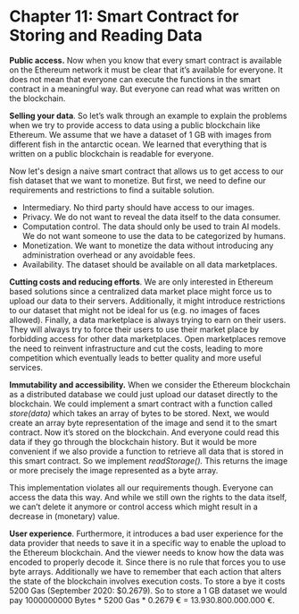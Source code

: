 # Chapter 11: Smart Contract for Storing and Reading Data

<dialog character="jellyfish"></dialog>

**Public access.** Now when you know that every smart contract is available on the Ethereum network it must be clear that it’s available for everyone. It does not mean that everyone can execute the functions in the smart contract in a meaningful way. But everyone can read what was written on the blockchain.

**Selling your data**. So let’s walk through an example to explain the problems when we try to provide access to data using a public blockchain like Ethereum. We assume that we have a dataset of 1 GB with images from different fish in the antarctic ocean. We learned that everything that is written on a public blockchain is readable for everyone.

Now let's design a naive smart contract that allows us to get access to our fish dataset that we want to monetize. But first, we need to define our requirements and restrictions to find a suitable solution.

- Intermediary. No third party should have access to our images. 
- Privacy. We do not want to reveal the data itself to the data consumer.
- Computation control. The data should only be used to train AI models. We do not want someone to use the data to be categorized by humans.
- Monetization. We want to monetize the data without introducing any administration overhead or any avoidable fees.
- Availability. The dataset should be available on all data marketplaces.

**Cutting costs and reducing efforts**. We are only interested in Ethereum based solutions since a centralized data market place might force us to upload our data to their servers. Additionally, it might introduce restrictions to our dataset that might not be ideal for us (e.g. no images of faces allowed). Finally, a data marketplace is always trying to earn on their users. They will always try to force their users to use their market place by forbidding access for other data marketplaces. Open marketplaces remove the need to reinvent infrastructure and cut the costs, leading to more competition which eventually leads to better quality and more useful services.

**Immutability and accessibility.** When we consider the Ethereum blockchain as a distributed database we could just upload our dataset directly to the blockchain. We could implement a smart contract with a function called *store(data)* which takes an array of bytes to be stored. Next, we would create an array byte representation of the image and send it to the smart contract. Now it’s stored on the blockchain. And everyone could read this data if they go through the blockchain history. But it would be more convenient if we also provide a function to retrieve all data that is stored in this smart contract. So we implement *readStorage().* This returns the image or more precisely the image represented as a byte array.

This implementation violates all our requirements though. Everyone can access the data this way. And while we still own the rights to the data itself, we can’t delete it anymore or control access which might result in a decrease in (monetary) value.

**User experience**. Furthermore, it introduces a bad user experience for the data provider that needs to save it in a specific way to enable the upload to the Ethereum blockchain. And the viewer needs to know how the data was encoded to properly decode it. Since there is no rule that forces you to use byte arrays. Additionally we have to remember that each action that alters the state of the blockchain involves execution costs. To store a bye it costs 5200 Gas (September 2020: $0.2679). So to store a 1 GB dataset we would pay 1000000000 Bytes * 5200 Gas * 0.2679 € = 13.930.800.000.000 €.
